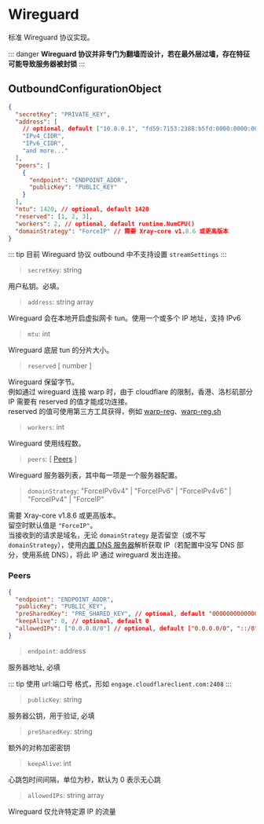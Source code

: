 # Wireguard

标准 Wireguard 协议实现。

::: danger
**Wireguard 协议并非专门为翻墙而设计，若在最外层过墙，存在特征可能导致服务器被封锁**
:::

## OutboundConfigurationObject

```json
{
  "secretKey": "PRIVATE_KEY",
  "address": [
    // optional, default ["10.0.0.1", "fd59:7153:2388:b5fd:0000:0000:0000:0001"]
    "IPv4_CIDR",
    "IPv6_CIDR",
    "and more..."
  ],
  "peers": [
    {
      "endpoint": "ENDPOINT_ADDR",
      "publicKey": "PUBLIC_KEY"
    }
  ],
  "mtu": 1420, // optional, default 1420
  "reserved": [1, 2, 3],
  "workers": 2, // optional, default runtime.NumCPU()
  "domainStrategy": "ForceIP" // 需要 Xray-core v1.8.6 或更高版本
}
```

::: tip
目前 Wireguard 协议 outbound 中不支持设置 `streamSettings`
:::

> `secretKey`: string

用户私钥。必填。

> `address`: string array

Wireguard 会在本地开启虚拟网卡 tun。使用一个或多个 IP 地址，支持 IPv6

> `mtu`: int

Wireguard 底层 tun 的分片大小。

> `reserved` \[ number \]

Wireguard 保留字节。<br>
例如通过 wireguard 连接 warp 时，由于 cloudflare 的限制，香港、洛杉矶部分 IP 需要有 reserved 的值才能成功连接。<br>
reserved 的值可使用第三方工具获得，例如 [warp-reg](https://github.com/badafans/warp-reg)、[warp-reg.sh](https://github.com/chise0713/warp-reg.sh)

> `workers`: int

Wireguard 使用线程数。

> `peers`: \[ [Peers](#peers) \]

Wireguard 服务器列表，其中每一项是一个服务器配置。

> `domainStrategy`: "ForceIPv6v4" | "ForceIPv6" | "ForceIPv4v6" | "ForceIPv4" | "ForceIP"

需要 Xray-core v1.8.6 或更高版本。<br>
留空时默认值是 `"ForceIP"`。<br>
当接收到的请求是域名，无论 `domainStrategy` 是否留空（或不写 `domainStrategy`），使用[内置 DNS 服务器](./dns.md)解析获取 IP（若配置中没写 DNS 部分，使用系统 DNS），将此 IP 通过 wireguard 发出连接。

### Peers

```json
{
  "endpoint": "ENDPOINT_ADDR",
  "publicKey": "PUBLIC_KEY",
  "preSharedKey": "PRE_SHARED_KEY", // optional, default "0000000000000000000000000000000000000000000000000000000000000000"
  "keepAlive": 0, // optional, default 0
  "allowedIPs": ["0.0.0.0/0"] // optional, default ["0.0.0.0/0", "::/0"]
}
```

> `endpoint`: address

服务器地址, 必填

::: tip
使用 url:端口号 格式，形如 `engage.cloudflareclient.com:2408`
:::

> `publicKey`: string

服务器公钥，用于验证, 必填

> `preSharedKey`: string

额外的对称加密密钥

> `keepAlive`: int

心跳包时间间隔，单位为秒，默认为 0 表示无心跳

> `allowedIPs`: string array

Wireguard 仅允许特定源 IP 的流量
